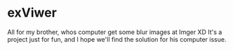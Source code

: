 # exViwer

All for my brother, whos computer get some blur images at Imger XD
It's a project just for fun, and I hope we'll find the solution for his computer issue.